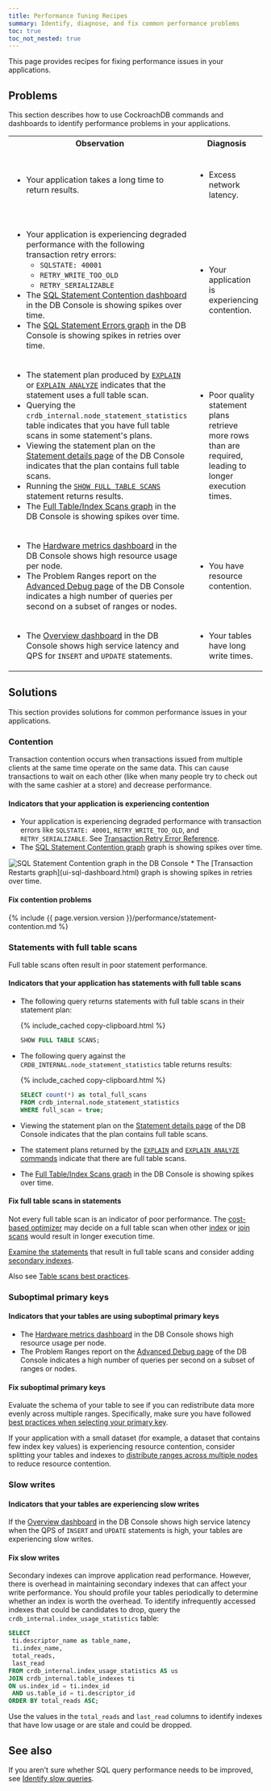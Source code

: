 ```yaml
---
title: Performance Tuning Recipes
summary: Identify, diagnose, and fix common performance problems
toc: true
toc_not_nested: true
---
```


This page provides recipes for fixing performance issues in your applications.

## Problems

This section describes how to use CockroachDB commands and dashboards to identify performance problems in your applications.

<table>
  <tr>
    <th>Observation</th>
    <th>Diagnosis</th>
    <th>Solution</th>
  </tr>
  <tr>
    <tr>
      <td><ul><li>Your application takes a long time to return results.</li></ul></td>
      <td><ul><li>Excess network latency.</li></ul></td>
      <td><ul><li>Use the correct <a href="topology-patterns.html">topology pattern</a> for your cluster.</li></ul></td>
    </tr>
    <td><ul>
      <li>Your application is experiencing degraded performance with the following transaction retry errors:
        <ul>
          <li><code>SQLSTATE: 40001</code></li>
          <li><code>RETRY_WRITE_TOO_OLD</code></li>
          <li><code>RETRY_SERIALIZABLE</code></li>
          </ul>
      <li>The <a href="ui-sql-dashboard.html#sql-statement-contention">SQL Statement Contention dashboard</a> in the DB Console is showing spikes over time.</li>
      <li>The <a href="ui-sql-dashboard.html#sql-statement-errors">SQL Statement Errors graph</a> in the DB Console is showing spikes in retries over time.</li>
    </ul>
    </td>
    <td><ul><li>Your application is experiencing contention.</li></ul></td>
    <td><ul><li><a href="#contention">Reduce contention.</a></li></ul></td>
  </tr>
  <tr>
    <td><ul>
      <li>The statement plan produced by <a href="explain.html"><code>EXPLAIN</code></a> or <a href="explain-analyze.html"><code>EXPLAIN ANALYZE</code></a> indicates that the statement uses a full table scan.</li>
      <li>Querying the <code>crdb_internal.node_statement_statistics</code> table indicates that you have full table scans in some statement's plans.</li>
      <li>Viewing the statement plan on the <a href="ui-statements-page.html#statement-details-page">Statement details page</a> of the DB Console indicates that the plan contains full table scans.</li>
      <li>Running the <a href="show-full-table-scans.html"><code>SHOW FULL TABLE SCANS</code></a> statement returns results.</li>
      <li>The <a href="ui-sql-dashboard.html#full-table-index-scans">Full Table/Index Scans graph</a> in the DB Console is showing spikes over time.</li>
    </ul>
    </td>
    <td><ul><li>Poor quality statement plans retrieve more rows than are required, leading to longer execution times.</li></ul></td>
    <td><ul><li><a href="#statements-with-full-table-scans">Use indexes to reduce full table scans.</a></li></ul></td>
  </tr>
  <tr>
    <td><ul>
      <li>The <a href="ui-hardware-dashboard.html">Hardware metrics dashboard</a> in the DB Console shows high resource usage per node.</li>
      <li>The Problem Ranges report on the <a href="ui-debug-pages.html">Advanced Debug page</a> of the DB Console indicates a high number of queries per second on a subset of ranges or nodes.</li>
    </ul>
    </td>
    <td><ul><li>You have resource contention.</li></ul></td>
    <td><ul><li><a href="#suboptimal-primary-keys">Improve primary key usage.</a></li></ul></td>
  </tr>
  <tr>
    <td><ul><li>The <a href="ui-overview-dashboard.html#">Overview dashboard</a> in the DB Console shows high service latency and QPS for <code>INSERT</code> and <code>UPDATE</code> statements.</li></ul></td>
    <td><ul><li>Your tables have long write times.</li></ul></td>
    <td><ul><li><a href="#slow-writes">Remove unnecessary indexes.</a></li></ul></td>
  </tr>
</table>

## Solutions

This section provides solutions for common performance issues in your applications.

### Contention

Transaction contention occurs when transactions issued from multiple clients at the same time operate on the same data. This can cause transactions to wait on each other (like when many people try to check out with the same cashier at a store) and decrease performance.

#### Indicators that your application is experiencing contention

* Your application is experiencing degraded performance with transaction errors like `SQLSTATE: 40001`, `RETRY_WRITE_TOO_OLD`, and `RETRY_SERIALIZABLE`. See [Transaction Retry Error Reference](transaction-retry-error-reference.html).
* The [SQL Statement Contention graph](ui-sql-dashboard.html#sql-statement-contention) graph is showing spikes over time.
<img src="{{ 'images/v21.2/ui-statement-contention.png' | relative_url }}" alt="SQL Statement Contention graph in the DB Console" style="border:1px solid #eee;max-width:100%" />
* The [Transaction Restarts graph](ui-sql-dashboard.html) graph is showing spikes in retries over time.

#### Fix contention problems

{% include {{ page.version.version }}/performance/statement-contention.md %}

### Statements with full table scans

Full table scans often result in poor statement performance.

#### Indicators that your application has statements with full table scans

* The following query returns statements with full table scans in their statement plan:

    {% include_cached copy-clipboard.html %}
    ~~~ sql
    SHOW FULL TABLE SCANS;
    ~~~
* The following query against the `CRDB_INTERNAL.node_statement_statistics` table returns results:

    {% include_cached copy-clipboard.html %}
    ~~~ sql
    SELECT count(*) as total_full_scans
    FROM crdb_internal.node_statement_statistics
    WHERE full_scan = true;
    ~~~
* Viewing the statement plan on the [Statement details page](ui-statements-page.html#statement-details-page) of the DB Console indicates that the plan contains full table scans.
* The statement plans returned by the [`EXPLAIN`](sql-tuning-with-explain.html) and [`EXPLAIN ANALYZE` commands](explain-analyze.html) indicate that there are full table scans.
* The [Full Table/Index Scans graph](ui-sql-dashboard.html#full-table-index-scans) in the DB Console is showing spikes over time.

#### Fix full table scans in statements

Not every full table scan is an indicator of poor performance. The [cost-based optimizer](cost-based-optimizer.html) may decide on a full table scan when other [index](indexes.html) or [join scans](joins.html) would result in longer execution time.

[Examine the statements](sql-tuning-with-explain.html) that result in full table scans and consider adding [secondary indexes](schema-design-indexes.html#create-a-secondary-index).

Also see [Table scans best practices](performance-best-practices-overview.html#table-scans-best-practices).

### Suboptimal primary keys

#### Indicators that your tables are using suboptimal primary keys

* The [Hardware metrics dashboard](ui-hardware-dashboard.html) in the DB Console shows high resource usage per node.
* The Problem Ranges report on the [Advanced Debug page](ui-debug-pages.html) of the DB Console indicates a high number of queries per second on a subset of ranges or nodes.

#### Fix suboptimal primary keys

Evaluate the schema of your table to see if you can redistribute data more evenly across multiple ranges. Specifically, make sure you have followed [best practices when selecting your primary key](schema-design-table.html#primary-key-best-practices).

If your application with a small dataset (for example, a dataset that contains few index key values) is experiencing resource contention, consider splitting your tables and indexes to [distribute ranges across multiple nodes](split-at.html#split-a-table) to reduce resource contention.

### Slow writes

#### Indicators that your tables are experiencing slow writes

If the [Overview dashboard](ui-overview-dashboard.html) in the DB Console shows high service latency when the QPS of `INSERT` and `UPDATE` statements is high, your tables are experiencing slow writes.

#### Fix slow writes

Secondary indexes can improve application read performance. However, there is overhead in maintaining secondary indexes that can affect your write performance. You should profile your tables periodically to determine whether an index is worth the overhead. To identify infrequently accessed indexes that could be candidates to drop, query the `crdb_internal.index_usage_statistics` table:

~~~sql
SELECT
 ti.descriptor_name as table_name,
 ti.index_name,
 total_reads,
 last_read
FROM crdb_internal.index_usage_statistics AS us
JOIN crdb_internal.table_indexes ti
ON us.index_id = ti.index_id
 AND us.table_id = ti.descriptor_id
ORDER BY total_reads ASC;
~~~

Use the values in the `total_reads` and `last_read` columns to identify indexes that have low usage or are stale and could be dropped.

## See also

If you aren't sure whether SQL query performance needs to be improved, see [Identify slow queries](query-behavior-troubleshooting.html#identify-slow-statements).
